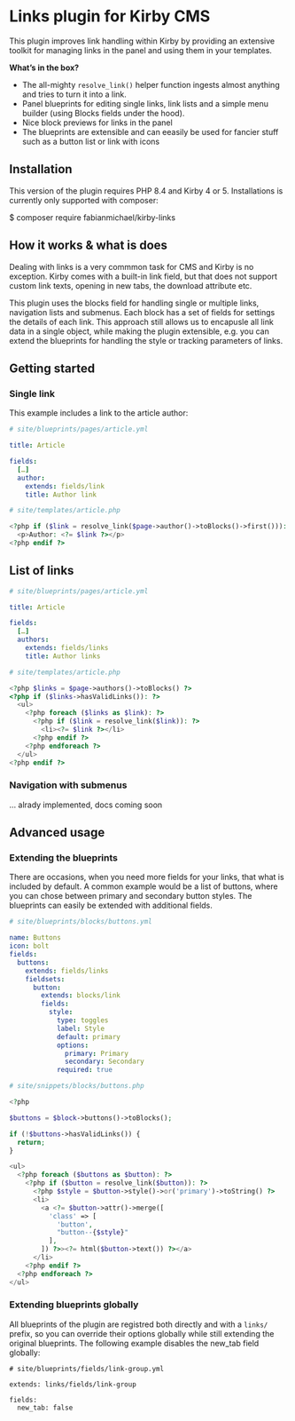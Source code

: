# Links plugin for Kirby CMS

This plugin improves link handling within Kirby by providing an extensive toolkit for managing links in the panel and using them in your templates.

**What’s in the box?**

- The all-mighty `resolve_link()` helper function ingests almost anything and tries to turn it into a link.
- Panel blueprints for editing single links, link lists and a simple menu builder (using Blocks fields under the hood).
- Nice block previews for links in the panel
- The blueprints are extensible and can eeasily be used for fancier stuff such as a button list or link with icons

## Installation

This version of the plugin requires PHP 8.4 and Kirby 4 or 5. Installations is currently only supported with composer:

$ composer require fabianmichael/kirby-links

## How it works & what is does

Dealing with links is a very commmon task for CMS and Kirby is no exception. Kirby comes with a built-in link field, but that does not support custom link texts, opening in new tabs, the download attribute etc.

This plugin uses the blocks field for handling single or multiple links, navigation lists and submenus. Each block has a set of fields for settings the details of each link. This approach still allows us to encapusle all link data in a single object, while making the plugin extensible, e.g. you can extend the blueprints for handling the style or tracking parameters of links.

## Getting started

### Single link

This example includes a link to the article author:

```yaml
# site/blueprints/pages/article.yml

title: Article

fields:
  […]
  author:
    extends: fields/link
    title: Author link
```

```php
# site/templates/article.php

<?php if ($link = resolve_link($page->author()->toBlocks()->first())): ?>
  <p>Author: <?= $link ?></p>
<?php endif ?>
```

## List of links


```yaml
# site/blueprints/pages/article.yml

title: Article

fields:
  […]
  authors:
    extends: fields/links
    title: Author links
```

```php
# site/templates/article.php

<?php $links = $page->authors()->toBlocks() ?>
<?php if ($links->hasValidLinks()): ?>
  <ul>
    <?php foreach ($links as $link): ?>
      <?php if ($link = resolve_link($link)): ?>
        <li><?= $link ?></li>
      <?php endif ?>
    <?php endforeach ?>
  </ul>
<?php endif ?>
```


### Navigation with submenus

… alrady implemented, docs coming soon


## Advanced usage

### Extending the blueprints

There are occasions, when you need more fields for your links, that what is included by default. A common example would be a list of buttons, where you can chose between primary and secondary button styles. The blueprints can easily be extended with additional fields.

```yaml
# site/blueprints/blocks/buttons.yml

name: Buttons
icon: bolt
fields:
  buttons:
    extends: fields/links
    fieldsets:
      button:
        extends: blocks/link
        fields:
          style:
            type: toggles
            label: Style
            default: primary
            options:
              primary: Primary
              secondary: Secondary
            required: true
```

```php
# site/snippets/blocks/buttons.php

<?php

$buttons = $block->buttons()->toBlocks();

if (!$buttons->hasValidLinks()) {
  return;
}

<ul>
  <?php foreach ($buttons as $button): ?>
    <?php if ($button = resolve_link($button)): ?>
      <?php $style = $button->style()->or('primary')->toString() ?>
      <li>
        <a <?= $button->attr()->merge([
          'class' => [
            'button',
            "button--{$style}"
          ],
        ]) ?>><?= html($button->text()) ?></a>
      </li>
    <?php endif ?>
  <?php endforeach ?>
</ul>
```

### Extending blueprints globally

All blueprints of the plugin are registred both directly and with a `links/` prefix, so you can override their options globally while still extending the original blueprints. The following example disables the new_tab field globally:

```
# site/blueprints/fields/link-group.yml

extends: links/fields/link-group

fields:
  new_tab: false

```
